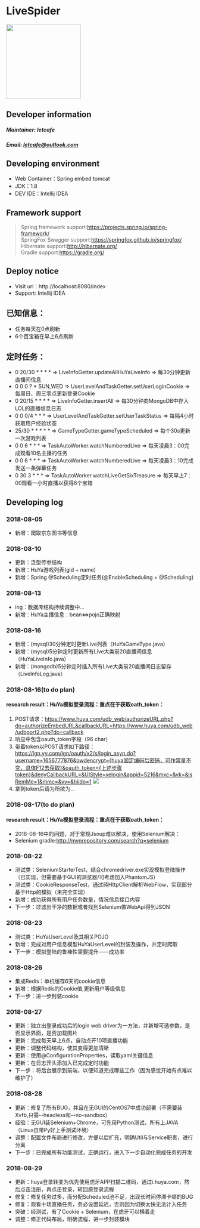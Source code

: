 # LiveSpider
<img src="https://github.com/letcafe/LiveSpider/blob/master/picture/huya_logo.png" width="200px"></image>
## Developer information
##### Maintainer: letcafe
##### Email: letcafe@outlook.com
## Developing environment
+ Web Container：Spring embed tomcat
+ JDK：1.8
+ DEV IDE：Intellij IDEA
## Framework support
>Spring framework support:https://projects.spring.io/spring-framework/  
>SpringFox Swagger support:https://springfox.github.io/springfox/  
>Hibernate support:http://hibernate.org/  
>Gradle support:https://gradle.org/

## Deploy notice
+ Visit url：http://localhost:8080/index
+ Support: Intellij IDEA

## 已知信息：
+ 任务每天在0点刷新
+ 6个百宝箱在早上6点刷新

## 定时任务：
+ 0 20/30 * * * * => LiveInfoGetter.updateAllHuYaLiveInfo => 每30分钟更新直播间信息
+ 0 0 0 ? * SUN,WED => UserLevelAndTaskGetter.setUserLoginCookie => 每周日、周三零点更新登录Cookie
+ 0 20/15 * * * * => LiveInfoGetter.insertAll => 每30分钟向MongoDB中存入LOL的直播信息日志
+ 0 0 0/4 * * * => UserLevelAndTaskGetter.setUserTaskStatus => 每隔4小时获取用户经验状态
+ 25/30 * * * * * => GameTypeGetter.gameTypeScheduled => 每个30s更新一次游戏列表
+ 0 0 6 * * * => TaskAutoWorker.watchNumberedLive => 每天凌晨3：00完成观看10名主播的任务
+ 0 0 6 * * * => TaskAutoWorker.watchNumberedLive => 每天凌晨3：10完成发送一条弹幕任务
+ 0 30 3 * * * => TaskAutoWorker.watchLiveGetSixTreasure => 每天早上7：00观看一小时直播以获得6个宝箱

## Developing log
### 2018-08-05 
+ 新增：爬取京东图书等信息

### 2018-08-10
+ 更新：泛型传参结构
+ 新增：HuYa游戏列表(gid + name)
+ 新增：Spring @Scheduling定时任务(@EnableScheduling + @Scheduling)

### 2018-08-13
+ ing：数据库结构持续调整中...
+ 新增：HuYa主播信息：bean<=>pojo正确映射

### 2018-08-16
+ 新增：(mysql)30分钟定时更新Live列表（HuYaGameType.java）
+ 新增：(mysql)5分钟定时更新所有Live大类前20直播间信息（HuYaLiveInfo.java）
+ 新增：(mongodb)5分钟定时插入所有Live大类前20直播间日志留存（LiveInfoLog.java）

### 2018-08-16(to do plan)
#### research result：HuYa模拟登录流程：重点在于获取oath_token：
1. POST请求：https://www.huya.com/udb_web/authorizeURL.php?do=authorizeEmbedURL&callbackURL=https://www.huya.com/udb_web/udbport2.php?do=callback
2. 响应中包含oauth_token字段（96 char）
3. 带着token以POST请求如下路径：https://lgn.yy.com/lgn/oauth/x2/s/login_asyn.do?username=1656777876&pwdencrypt={huya固定编码后密码，可作常量不变，具体F12去获取}&oauth_token={上述步骤token}&denyCallbackURL=&UIStyle=xelogin&appid=5216&mxc=&vk=&isRemMe=1&mmc=&vv=&hiido=1
<img src="https://github.com/letcafe/LiveSpider/blob/master/picture/huya_oath.png"></image>
4. 拿到token后请为所欲为...

### 2018-08-17(to do plan)
#### research result：HuYa模拟登录流程：重点在于获取oath_token：
+ 2018-08-16中的问题，对于常规Jsoup难以解决，使用Selenium解决：
+ Selenium gradle:http://mvnrepository.com/search?q=selenium

### 2018-08-22
+ 测试类：SeleniumStarterTest，结合chromedriver.exe实现模拟登陆操作（已实现，但需要基于GUI的浏览器/可考虑加入PhantomJS）
+ 测试类：CookieResponseTest，通过纯HttpClient解析WebFlow，实现部分基于Http的模拟（未完全实现）
+ 新增：成功获得所有用户任务数量，情况信息接口内容
+ 下一步：过滤出干净的数据或者找到Selenium做WebApi得到JSON

### 2018-08-23
+ 测试类：HuYaUserLevel及其相关POJO
+ 新增：完成对用户信息模型HuYaUserLevel的封装及操作，并定时爬取
+ 下一步：模拟登陆的鲁棒性需要提升——成功率

### 2018-08-26
+ 集成Redis：单机缓存6天的cookie信息
+ 新增：根据Redis的Cookie值,更新用户等级信息
+ 下一步：进一步封装cookie

### 2018-08-27
+ 更新：独立出登录成功后的login web driver为一方法，并新增可选参数，是否显示界面，是否加载图片
+ 更新：完成每天早上6点，自动点开10项直播功能
+ 更新：调整代码结构，使其变得更加清晰
+ 更新：使用@ConfigurationProperties，读取yaml关键信息
+ 更新：在日志开头添加入已完成定时功能
+ 下一步：将后台展示到前端，以便知道完成哪些工作（因为感觉开始有点难以维护了）

### 2018-08-28
+ 更新：修复了所有BUG，并且在无GUI的CentOS7中成功部署（不需要装Xvfb,只需--headless和--no-sandbox）
+ 经验：无GUI装Selenium+Chrome，可先用Python测试，所有上JAVA（Linux自带Py好上手测试环境）
+ 调整：配置文件布局进行修改，方便以后扩充，明确Util与Service职责，进行分离
+ 下一步：已完成所有功能测试，正确运行，进入下一步自动化完成任务的开发

### 2018-08-29
+ 更新：huya登录转变为优先使用虎牙APP扫描二维码，通过i.huya.com，然后点击注册，再点击登录，转回原登录流程
+ 修复：修复任务过多，而分配Scheduled池不足，出现长时间停滞卡顿的BUG
+ 修复：观看十场直播任务，务必设置延迟，否则因为切换太快无法计入任务
+ 突破：经测试，有了Cookie + Selenium，在虎牙可以横着走
+ 调整：修正代码布局，明确流程，进一步封装模块
